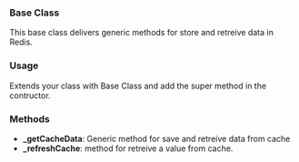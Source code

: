 ### Base Class

This base class delivers generic methods for store and retreive data in Redis.

### Usage

Extends your class with Base Class and add the super method in the contructor.


### Methods
- **_getCacheData**: Generic method for save and retreive data from cache 
- **_refreshCache**: method for retreive a value from cache.
